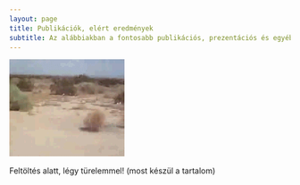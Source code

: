 ```yaml
---
layout: page
title: Publikációk, elért eredmények
subtitle: Az alábbiakban a fontosabb publikációs, prezentációs és egyéb megemlítendő tevékenységemet láthatod.
---
```



![Kutatói tevékenység](img/ördögszekér.gif)

Feltöltés alatt, légy türelemmel! 
(most készül a tartalom)
